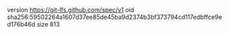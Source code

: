 version https://git-lfs.github.com/spec/v1
oid sha256:59502264a1607d37ee85de45ba9d2374b3bf373794cd117edbffce9ed176b46d
size 813
